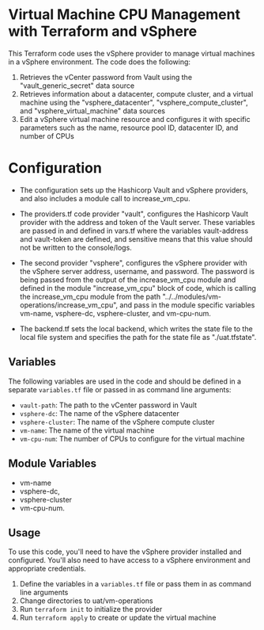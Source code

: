 # Virtual Machine CPU Management with Terraform and vSphere

This Terraform code uses the vSphere provider to manage virtual machines in a vSphere environment. The code does the following:

1. Retrieves the vCenter password from Vault using the "vault_generic_secret" data source
2. Retrieves information about a datacenter, compute cluster, and a virtual machine using the "vsphere_datacenter", "vsphere_compute_cluster", and "vsphere_virtual_machine" data sources
3. Edit a vSphere virtual machine resource and configures it with specific parameters such as the name, resource pool ID, datacenter ID, and number of CPUs

# Configuration

- The configuration sets up the Hashicorp Vault and vSphere providers, and also includes a module call to increase_vm_cpu.

- The providers.tf code provider "vault", configures the Hashicorp Vault provider with the address and token of the Vault server. These variables are     passed in and defined in vars.tf where the variables vault-address and vault-token are defined, and sensitive means that this value should not be written to the console/logs.

- The second provider "vsphere", configures the vSphere provider with the vSphere server address, username, and password. The password is being passed from the output of the increase_vm_cpu module and defined in the module "increase_vm_cpu" block of code, which is calling the increase_vm_cpu module from the path "../../modules/vm-operations/increase_vm_cpu", and pass in the module specific variables vm-name, vsphere-dc, vsphere-cluster, and vm-cpu-num.

- The backend.tf sets the local backend, which writes the state file to the local file system and specifies the path for the state file as "./uat.tfstate".

## Variables

The following variables are used in the code and should be defined in a separate `variables.tf` file or passed in as command line arguments:
- `vault-path`: The path to the vCenter password in Vault
- `vsphere-dc`: The name of the vSphere datacenter
- `vsphere-cluster`: The name of the vSphere compute cluster
- `vm-name`: The name of the virtual machine
- `vm-cpu-num`: The number of CPUs to configure for the virtual machine

## Module Variables
- vm-name
- vsphere-dc, 
- vsphere-cluster 
- vm-cpu-num.

## Usage

To use this code, you'll need to have the vSphere provider installed and configured. You'll also need to have access to a vSphere environment and appropriate credentials.

1. Define the variables in a `variables.tf` file or pass them in as command line arguments
2. Change directories to uat/vm-operations
3. Run `terraform init` to initialize the provider
4. Run `terraform apply` to create or update the virtual machine
